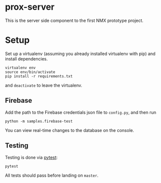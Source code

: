 # prox-server
This is the server side component to the first NMX prototype project.

# Setup
Set up a virtualenv (assuming you already installed virtualenv with pip) and install dependencies.

    virtualenv env
    source env/bin/activate
    pip install -r requirements.txt

and `deactivate` to leave the virtualenv.

## Firebase
Add the path to the Firebase credentials json file to `config.py`, and then run

    python -m samples.firebase-test

You can view real-time changes to the database on the console.

## Testing
Testing is done via [pytest](pytest.org):

    pytest

All tests should pass before landing on `master`.